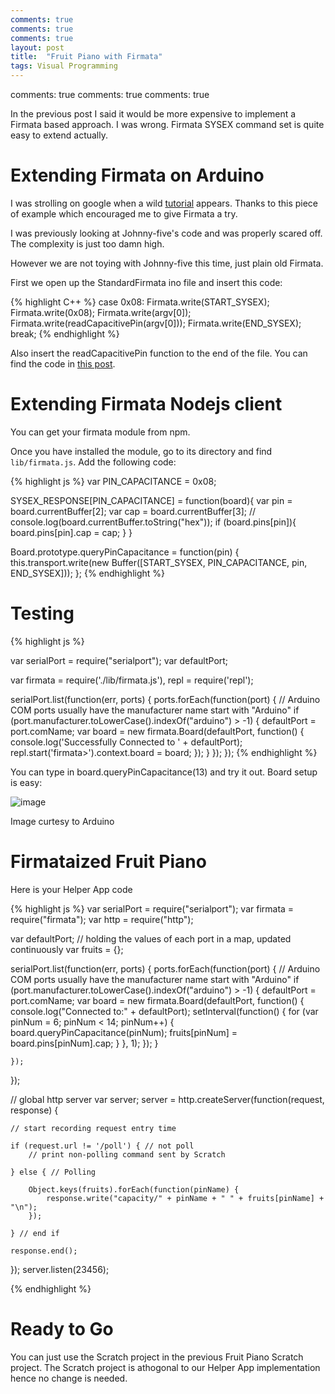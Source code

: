 ```yaml
---
comments: true
comments: true
comments: true
layout: post
title:  "Fruit Piano with Firmata"
tags: Visual Programming
---
```

comments: true
comments: true
comments: true


In the previous post I said it would be more expensive to implement a Firmata based approach. I was wrong. Firmata SYSEX command set is quite easy to extend actually.

# Extending Firmata on Arduino

I was strolling on google when a wild [tutorial](http://blog.s4a.cat/2015/03/13/Extending-Firmata-for-Snap4Arduino.html) appears. Thanks to this piece of example which encouraged me to give Firmata a try.

I was previously looking at Johnny-five's code and was properly scared off. The complexity is just too damn high.

However we are not toying with Johnny-five this time, just plain old Firmata.

First we open up the StandardFirmata ino file and insert this code:

{% highlight C++ %}
    case 0x08:
      Firmata.write(START_SYSEX);
      Firmata.write(0x08);
      Firmata.write(argv[0]);
      Firmata.write(readCapacitivePin(argv[0]));
      Firmata.write(END_SYSEX);
      break;
{% endhighlight %}

Also insert the readCapacitivePin function to the end of the file. You can find the code in [this post](http://playground.arduino.cc/Code/CapacitiveSensor).

# Extending Firmata Nodejs client

You can get your firmata module from npm.

Once you have installed the module, go to its directory and find `lib/firmata.js`.
Add the following code:

{% highlight js %}
var PIN_CAPACITANCE = 0x08;

SYSEX_RESPONSE[PIN_CAPACITANCE] = function(board){
  var pin = board.currentBuffer[2];
  var cap = board.currentBuffer[3];
 // console.log(board.currentBuffer.toString("hex"));
  if (board.pins[pin]){
    board.pins[pin].cap = cap;
  }
}

Board.prototype.queryPinCapacitance = function(pin) {
  this.transport.write(new Buffer([START_SYSEX, PIN_CAPACITANCE, pin, END_SYSEX]));
};
{% endhighlight %}


# Testing

{% highlight js %}

var serialPort = require("serialport");
var defaultPort;

var firmata = require('./lib/firmata.js'),
    repl = require('repl');


serialPort.list(function(err, ports) {
    ports.forEach(function(port) {
        // Arduino COM ports usually have the manufacturer name start with "Arduino"
        if (port.manufacturer.toLowerCase().indexOf("arduino") > -1) {
            defaultPort = port.comName;
		    var board = new firmata.Board(defaultPort, function() {
		        console.log('Successfully Connected to ' + defaultPort);
		        repl.start('firmata>').context.board = board;
		    });
        }
    });
});
{% endhighlight %}

You can type in board.queryPinCapacitance(13) and try it out. Board setup is easy:

![image](http://playground.arduino.cc/uploads/Code/capacitive.jpg)

Image curtesy to Arduino


# Firmataized Fruit Piano

Here is your Helper App code

{% highlight js %}
var serialPort = require("serialport");
var firmata = require("firmata");
var http = require("http");

var defaultPort;
// holding the values of each port in a map, updated continuously
var fruits = {};

serialPort.list(function(err, ports) {
    ports.forEach(function(port) {
        // Arduino COM ports usually have the manufacturer name start with "Arduino"
        if (port.manufacturer.toLowerCase().indexOf("arduino") > -1) {
            defaultPort = port.comName;
            var board = new firmata.Board(defaultPort, function() {
                console.log("Connected to:" + defaultPort);
                setInterval(function() {
                    for (var pinNum = 6; pinNum < 14; pinNum++) {
                        board.queryPinCapacitance(pinNum);
                        fruits[pinNum] = board.pins[pinNum].cap;
                    }
                }, 1);
            });
        }

    });
});

// global http server
var server;
server = http.createServer(function(request, response) {

    // start recording request entry time

    if (request.url != '/poll') { // not poll
        // print non-polling command sent by Scratch		

    } else { // Polling

        Object.keys(fruits).forEach(function(pinName) {
            response.write("capacity/" + pinName + " " + fruits[pinName] + "\n");
        });

    } // end if

    response.end();
});
server.listen(23456);

{% endhighlight %}


# Ready to Go

You can just use the Scratch project in the previous Fruit Piano Scratch project. The Scratch project is athogonal to our Helper App implementation hence no change is needed.
